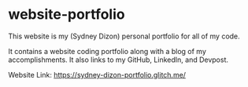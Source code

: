 # website-portfolio


This website is my (Sydney Dizon) personal portfolio for all of my code.

It contains a website coding portfolio along with a blog of my accomplishments. It also links to my GitHub, LinkedIn, and Devpost.


Website Link: https://sydney-dizon-portfolio.glitch.me/
